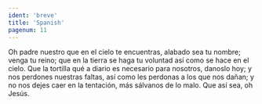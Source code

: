 ```yaml
---
ident: 'breve'
title: 'Spanish'
pagenum: 11
---
```


Oh padre nuestro que en el cielo te encuentras, alabado sea tu nombre; venga tu reino; que en la tierra se haga tu voluntad así como se hace en el cielo. Que la tortilla qué a diario es necesario para nosotros, danoslo hoy;  y nos perdones nuestras faltas, así como les perdonas a los que nos dañan; y no nos dejes caer en la tentación, más sálvanos de lo malo. 
Que así sea, oh Jesús.

